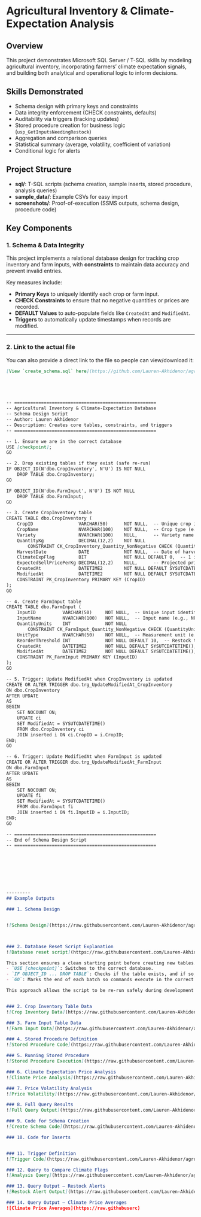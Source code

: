 # Agricultural Inventory & Climate-Expectation Analysis

## Overview
This project demonstrates Microsoft SQL Server / T-SQL skills by modeling agricultural inventory, incorporating farmers’ climate expectation signals, and building both analytical and operational logic to inform decisions.

## Skills Demonstrated
- Schema design with primary keys and constraints  
- Data integrity enforcement (CHECK constraints, defaults)  
- Auditability via triggers (tracking updates)  
- Stored procedure creation for business logic (`usp_GetInputsNeedingRestock`)  
- Aggregation and comparison queries  
- Statistical summary (average, volatility, coefficient of variation)  
- Conditional logic for alerts  

## Project Structure
- **sql/**: T-SQL scripts (schema creation, sample inserts, stored procedure, analysis queries)  
- **sample_data/**: Example CSVs for easy import  
- **screenshots/**: Proof-of-execution (SSMS outputs, schema design, procedure code)


## Key Components

### 1. Schema & Data Integrity  
This project implements a relational database design for tracking crop inventory and farm inputs, with **constraints** to maintain data accuracy and prevent invalid entries.

Key measures include:
- **Primary Keys** to uniquely identify each crop or farm input.
- **CHECK Constraints** to ensure that no negative quantities or prices are recorded.
- **DEFAULT Values** to auto-populate fields like `CreatedAt` and `ModifiedAt`.
- **Triggers** to automatically update timestamps when records are modified.




---

### **2. Link to the actual file**
You can also provide a direct link to the file so people can view/download it:
```markdown
[View `create_schema.sql` here](https://github.com/Lauren-Akhidenor/agro-inventory-climate-analysis/blob/main/sql/create_schema.sql)





-- =====================================================
-- Agricultural Inventory & Climate-Expectation Database
-- Schema Design Script
-- Author: Lauren Akhidenor
-- Description: Creates core tables, constraints, and triggers
-- =====================================================

-- 1. Ensure we are in the correct database
USE [checkpoint];
GO

-- 2. Drop existing tables if they exist (safe re-run)
IF OBJECT_ID(N'dbo.CropInventory', N'U') IS NOT NULL
    DROP TABLE dbo.CropInventory;
GO

IF OBJECT_ID(N'dbo.FarmInput', N'U') IS NOT NULL
    DROP TABLE dbo.FarmInput;
GO

-- 3. Create CropInventory table
CREATE TABLE dbo.CropInventory (
    CropID                 VARCHAR(50)      NOT NULL,  -- Unique crop identifier (e.g., MAIZE001)
    CropName               NVARCHAR(100)    NOT NULL,  -- Crop type (e.g., Maize, Rice)
    Variety                NVARCHAR(100)    NULL,      -- Variety name (e.g., Hybrid, Local)
    QuantityKg             DECIMAL(12,2)    NOT NULL
        CONSTRAINT CK_CropInventory_Quantity_NonNegative CHECK (QuantityKg >= 0), -- No negative stock
    HarvestDate            DATE             NOT NULL,  -- Date of harvest
    ClimateExpFlag         BIT              NOT NULL DEFAULT 0,  -- 1 if climate extremes expected
    ExpectedSellPricePerKg DECIMAL(12,2)    NULL,      -- Projected price per kg
    CreatedAt              DATETIME2        NOT NULL DEFAULT SYSUTCDATETIME(),  -- Creation timestamp
    ModifiedAt             DATETIME2        NOT NULL DEFAULT SYSUTCDATETIME(),  -- Last modification timestamp
    CONSTRAINT PK_CropInventory PRIMARY KEY (CropID)
);
GO

-- 4. Create FarmInput table
CREATE TABLE dbo.FarmInput (
    InputID          VARCHAR(50)     NOT NULL,  -- Unique input identifier (e.g., FERT_NPK)
    InputName        NVARCHAR(100)   NOT NULL,  -- Input name (e.g., NPK Fertilizer)
    QuantityUnits    INT             NOT NULL
        CONSTRAINT CK_FarmInput_Quantity_NonNegative CHECK (QuantityUnits >= 0), -- No negative quantity
    UnitType         NVARCHAR(50)    NOT NULL,  -- Measurement unit (e.g., Bag, Litre)
    ReorderThreshold INT             NOT NULL DEFAULT 10,  -- Restock trigger point
    CreatedAt        DATETIME2       NOT NULL DEFAULT SYSUTCDATETIME(),
    ModifiedAt       DATETIME2       NOT NULL DEFAULT SYSUTCDATETIME(),
    CONSTRAINT PK_FarmInput PRIMARY KEY (InputID)
);
GO

-- 5. Trigger: Update ModifiedAt when CropInventory is updated
CREATE OR ALTER TRIGGER dbo.trg_UpdateModifiedAt_CropInventory
ON dbo.CropInventory
AFTER UPDATE
AS
BEGIN
    SET NOCOUNT ON;
    UPDATE ci
    SET ModifiedAt = SYSUTCDATETIME()
    FROM dbo.CropInventory ci
    JOIN inserted i ON ci.CropID = i.CropID;
END;
GO

-- 6. Trigger: Update ModifiedAt when FarmInput is updated
CREATE OR ALTER TRIGGER dbo.trg_UpdateModifiedAt_FarmInput
ON dbo.FarmInput
AFTER UPDATE
AS
BEGIN
    SET NOCOUNT ON;
    UPDATE fi
    SET ModifiedAt = SYSUTCDATETIME()
    FROM dbo.FarmInput fi
    JOIN inserted i ON fi.InputID = i.InputID;
END;
GO

-- =====================================================
-- End of Schema Design Script
-- =====================================================








---------
## Example Outputs

### 1. Schema Design


![Schema Design](https://raw.githubusercontent.com/Lauren-Akhidenor/agro-inventory-climate-analysis/main/Screenshot%20(853).png)



### 2. Database Reset Script Explanation
![Database reset script](https://raw.githubusercontent.com/Lauren-Akhidenor/agro-inventory-climate-analysis/main/Screenshot%20(844).png)

This section ensures a clean starting point before creating new tables.  
- `USE [checkpoint]`: Switches to the correct database.  
- `IF OBJECT_ID ... DROP TABLE`: Checks if the table exists, and if so, deletes it to avoid duplication errors.  
- `GO`: Marks the end of each batch so commands execute in the correct order.  

This approach allows the script to be re-run safely during development without manual table removal.


### 2. Crop Inventory Table Data
![Crop Inventory Data](https://raw.githubusercontent.com/Lauren-Akhidenor/agro-inventory-climate-analysis/main/Screenshot%20(845).png)

### 3. Farm Input Table Data
![Farm Input Data](https://raw.githubusercontent.com/Lauren-Akhidenor/agro-inventory-climate-analysis/main/Screenshot%20(846).png)

### 4. Stored Procedure Definition
![Stored Procedure Code](https://raw.githubusercontent.com/Lauren-Akhidenor/agro-inventory-climate-analysis/main/Screenshot%20(847).png)

### 5. Running Stored Procedure
![Stored Procedure Execution](https://raw.githubusercontent.com/Lauren-Akhidenor/agro-inventory-climate-analysis/main/Screenshot%20(848).png)

### 6. Climate Expectation Price Analysis
![Climate Price Analysis](https://raw.githubusercontent.com/Lauren-Akhidenor/agro-inventory-climate-analysis/main/Screenshot%20(849).png)

### 7. Price Volatility Analysis
![Price Volatility](https://raw.githubusercontent.com/Lauren-Akhidenor/agro-inventory-climate-analysis/main/Screenshot%20(850).png)

### 8. Full Query Results
![Full Query Output](https://raw.githubusercontent.com/Lauren-Akhidenor/agro-inventory-climate-analysis/main/Screenshot%20(851).png)

### 9. Code for Schema Creation
![Create Schema Code](https://raw.githubusercontent.com/Lauren-Akhidenor/agro-inventory-climate-analysis/main/Screenshot%20(852).png)

### 10. Code for Inserts


### 11. Trigger Definition
![Trigger Code](https://raw.githubusercontent.com/Lauren-Akhidenor/agro-inventory-climate-analysis/main/Screenshot%20(857).png)

### 12. Query to Compare Climate Flags
![Analysis Query](https://raw.githubusercontent.com/Lauren-Akhidenor/agro-inventory-climate-analysis/main/Screenshot%20(859).png)

### 13. Query Output – Restock Alerts
![Restock Alert Output](https://raw.githubusercontent.com/Lauren-Akhidenor/agro-inventory-climate-analysis/main/Screenshot%20(862).png)

### 14. Query Output – Climate Price Averages
![Climate Price Averages](https://raw.githubuserc)




